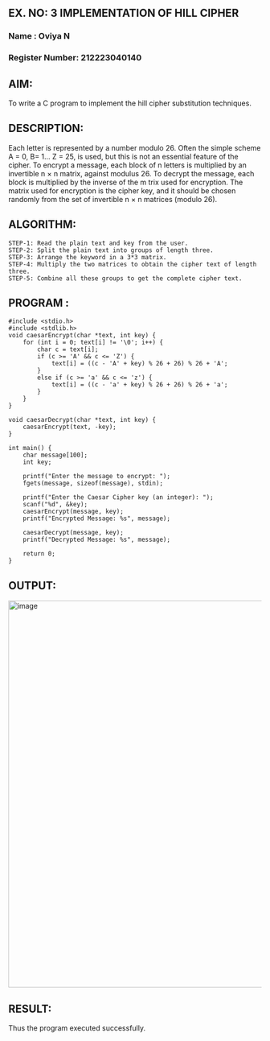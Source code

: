 ## EX. NO: 3  IMPLEMENTATION OF HILL CIPHER

### Name           : Oviya N
### Register Number: 212223040140

## AIM:
  To write a C program to implement the hill cipher substitution techniques.

## DESCRIPTION:

Each letter is represented by a number modulo 26. 
Often the simple scheme A = 0, B= 1... Z = 25, is used, but this is not an essential feature of the cipher. 
To encrypt a message, each block of n letters is  multiplied by an invertible n × n matrix, against modulus 26. 
To decrypt the message, each block is multiplied by the inverse of the m trix used for encryption. 
The matrix used for encryption is the cipher key, and it should be chosen
 randomly from the set of invertible n × n matrices (modulo 26).


## ALGORITHM:
```
STEP-1: Read the plain text and key from the user. 
STEP-2: Split the plain text into groups of length three.
STEP-3: Arrange the keyword in a 3*3 matrix.
STEP-4: Multiply the two matrices to obtain the cipher text of length three.
STEP-5: Combine all these groups to get the complete cipher text.
```

## PROGRAM :
```
#include <stdio.h>
#include <stdlib.h>
void caesarEncrypt(char *text, int key) {
    for (int i = 0; text[i] != '\0'; i++) {
        char c = text[i];
        if (c >= 'A' && c <= 'Z') {
            text[i] = ((c - 'A' + key) % 26 + 26) % 26 + 'A';
        }
        else if (c >= 'a' && c <= 'z') {
            text[i] = ((c - 'a' + key) % 26 + 26) % 26 + 'a';
        }
    }
}

void caesarDecrypt(char *text, int key) {
    caesarEncrypt(text, -key);
}

int main() {
    char message[100];
    int key;

    printf("Enter the message to encrypt: ");
    fgets(message, sizeof(message), stdin);

    printf("Enter the Caesar Cipher key (an integer): ");
    scanf("%d", &key); 
    caesarEncrypt(message, key);
    printf("Encrypted Message: %s", message);

    caesarDecrypt(message, key);
    printf("Decrypted Message: %s", message);

    return 0;
}

```
## OUTPUT:
<img width="1454" height="769" alt="image" src="https://github.com/user-attachments/assets/0bd36331-aaec-48ac-bc8b-dbe223bcf70d" />

## RESULT:
Thus the program executed successfully.
